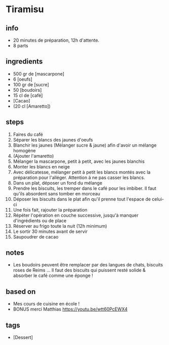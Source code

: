 # Tiramisu

## info  
* 20 minutes de préparation, 12h d'attente.
* 8 parts

## ingredients
* 500 gr de [mascarpone]
* 6 [oeufs]
* 100 gr de [sucre] 
* 50 [boudoirs]
* 15 cl de [café]
* [Cacao] 
* (20 cl [Amaretto])

## steps  
1. Faires du café
2. Séparer les blancs des jaunes d'oeufs
3. Blanchir les jaunes (Mélanger sucre & jaune) afin d'avoir un mélange homogène
4. (Ajouter l'amaretto)
5. Mélanger la mascarpone, petit à petit, avec les jaunes blanchis
6. Monter les blancs en neige
7. Avec délicatesse, mélanger petit à petit les blancs montés avec la préparation pour l'alléger. Attention à ne pas casser les blancs. 
8. Dans un plat, déposer un fond du mélange
9. Prendre les biscuits, les tremper dans le café pour les imbiber. Il faut qu'ils absordent sans tomber en morceau
10. Déposer les biscuits dans le plat afin qu'il prenne tout l'espace de celui-ci
11. Une fois fait, rajouter la préparation 
12. Répéter l'opération en couche successive, jusqu'à manquer d'ingrédients ou de place
13. Réserver au frigo toute la nuit (12h minimum)
14. Le sortir 30 minutes avant de servir
15. Saupoudrer de cacao

## notes  
* Les boudoirs peuvent être remplacer par des langues de chats, biscuits roses de Reims ... Il faut des biscuits qui puissent resté solide & absorber le café comme une éponge !

## based on  
* Mes cours de cuisine en école !
* BONUS merci Matthias https://youtu.be/wtt60PcEWX4

## tags
* [Dessert]